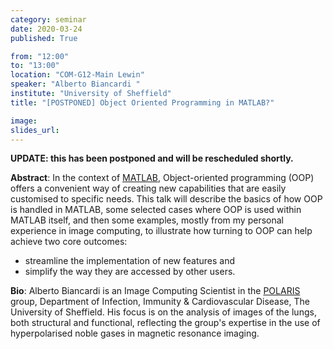 ```yaml
---
category: seminar
date: 2020-03-24
published: True

from: "12:00"
to: "13:00"
location: "COM-G12-Main Lewin"
speaker: "Alberto Biancardi "
institute: "University of Sheffield"
title: "[POSTPONED] Object Oriented Programming in MATLAB?"

image:
slides_url:
---
```


**UPDATE: this has been postponed and will be rescheduled shortly.**

**Abstract**: In the context of [MATLAB](https://uk.mathworks.com/products/matlab.html),
Object-oriented programming (OOP) offers a convenient way of creating new capabilities that are easily customised to specific needs.
This talk will describe the basics of how OOP is handled in MATLAB, 
some selected cases where OOP is used within MATLAB itself, 
and then some examples, mostly from my personal experience in image computing, 
to illustrate how turning to OOP can help achieve two core outcomes:

* streamline the implementation of new features and 
* simplify the way they are accessed by other users.

**Bio**: Alberto Biancardi is an Image Computing Scientist
in the [POLARIS](https://www.sheffield.ac.uk/polaris/home) group, Department of Infection, Immunity & Cardiovascular Disease, The University of Sheffield.
His focus is on the analysis of images of the lungs, both structural and functional,
reflecting the group's expertise in the use of hyperpolarised noble gases in magnetic resonance imaging.
